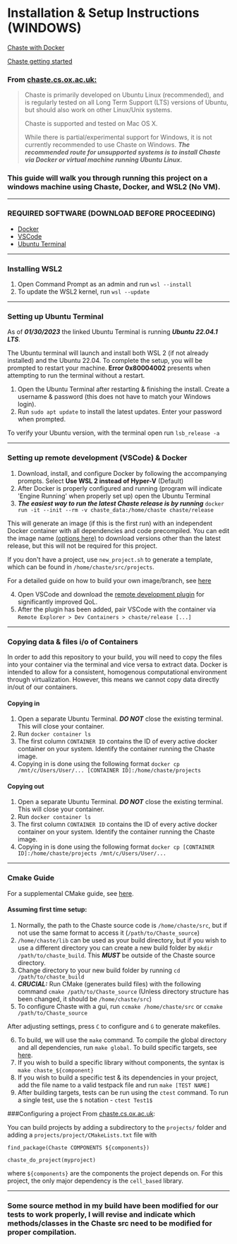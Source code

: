 # Installation & Setup Instructions (WINDOWS)

[Chaste with Docker](https://github.com/Chaste/chaste-docker#mounting-host-directories)

[Chaste getting started](https://chaste.cs.ox.ac.uk/trac/wiki/GettingStarted)

### From [chaste.cs.ox.ac.uk:](https://chaste.cs.ox.ac.uk/trac/wiki/GettingStarted)
> Chaste is primarily developed on ​Ubuntu Linux (recommended), and is regularly tested on all Long Term Support (LTS) versions of Ubuntu, but should also work on other Linux/Unix systems.
> 
> Chaste is supported and tested on Mac OS X.
> 
> While there is partial/experimental support for Windows, it is not currently recommended to use Chaste on Windows. ***The recommended route for unsupported systems is to install Chaste via Docker or virtual machine running Ubuntu Linux.***
### This guide will walk you through running this project on a windows machine using Chaste, Docker, and WSL2 (No VM).
***
### REQUIRED SOFTWARE (DOWNLOAD BEFORE PROCEEDING)
- [Docker](https://www.docker.com/products/docker-desktop/)
- [VSCode](https://code.visualstudio.com/download)
- [Ubuntu Terminal](https://apps.microsoft.com/store/detail/ubuntu/9PDXGNCFSCZV)
***
### Installing WSL2
1. Open Command Prompt as an admin and run `wsl --install`
2. To update the WSL2 kernel, run `wsl --update`
***
### Setting up Ubuntu Terminal
As of ***01/30/2023*** the linked Ubuntu Terminal is running ***Ubuntu 22.04.1 LTS***.

The Ubuntu terminal will launch and install both WSL 2 (if not already installed) and the Ubuntu 22.04. To complete the setup, you will be prompted to restart your machine. **Error 0x80004002** presents when attempting to run the terminal without a restart.

1. Open the Ubuntu Terminal after restarting & finishing the install. Create a username & password (this does not have to match your Windows login).
2. Run `sudo apt update` to install the latest updates. Enter your password when prompted.

To verify your Ubuntu version, with the terminal open run `lsb_release -a`

*** 
### Setting up remote development (VSCode) & Docker
1. Download, install, and configure Docker by following the accompanying prompts. Select **Use WSL 2 instead of Hyper-V** (Default)
2. After Docker is properly configured and running (program will indicate 'Engine Running' when properly set up) open the Ubuntu Terminal
3. ***The easiest way to run the latest Chaste release is by running*** `docker run -it --init --rm -v chaste_data:/home/chaste chaste/release`

This will generate an image (if this is the first run) with an independent Docker container with all dependencies and code precompiled. You can edit the image name [(options here)](https://hub.docker.com/repository/docker/chaste/release) to download versions other than the latest release, but this will not be required for this project. 

If you don't have a project, use `new_project.sh` to generate a template, which can be found in `/home/chaste/src/projects`.

For a detailed guide on how to build your own image/branch, see [here](https://github.com/Chaste/chaste-docker#mounting-host-directories)

4. Open VSCode and download the [remote development plugin](https://code.visualstudio.com/docs/remote/remote-overview) for significantly improved QoL.
5. After the plugin has been added, pair VSCode with the container via `Remote Explorer > Dev Containers > chaste/release [...]`
***
### Copying data & files i/o of Containers

In order to add this repository to your build, you will need to copy the files into your container via the terminal and vice versa to extract data. Docker is intended to allow for a consistent, homogenous computational environment through virtualization. However, this means we cannot copy data directly in/out of our containers.

#### Copying in
1. Open a separate Ubuntu Terminal. ***DO NOT*** close the existing terminal. This will close your container.
2. Run `docker container ls`
3. The first column `CONTAINER ID` contains the ID of every active docker container on your system. Identify the container running the Chaste image.
4. Copying in is done using the following format `docker cp /mnt/c/Users/User/... [CONTAINER ID]:/home/chaste/projects`

#### Copying out
1. Open a separate Ubuntu Terminal. ***DO NOT*** close the existing terminal. This will close your container.
2. Run `docker container ls`
3. The first column `CONTAINER ID` contains the ID of every active docker container on your system. Identify the container running the Chaste image.
4. Copying in is done using the following format `docker cp [CONTAINER ID]:/home/chaste/projects /mnt/c/Users/User/...`

***

### Cmake Guide

For a supplemental CMake guide, see [here](https://chaste.cs.ox.ac.uk/trac/wiki/ChasteGuides/CmakeFirstRun).

#### Assuming first time setup:
1. Normally, the path to the Chaste source code is `/home/chaste/src`, but if not use the same format to access it (`/path/to/Chaste_source`)
2. `/home/chaste/lib` can be used as your build directory, but if you wish to use a different directory you can create a new build folder by `mkdir /path/to/chaste_build`. This ***MUST*** be outside of the Chaste source directory.
3. Change directory to your new build folder by running `cd /path/to/chaste_build`
4. ***CRUCIAL:*** Run CMake (generates build files) with the following command `cmake /path/to/Chaste_source` (Unless directory structure has been changed, it should be `/home/chaste/src`)
5. To configure Chaste with a gui, run `ccmake /home/chaste/src` or `ccmake /path/to/Chaste_source`

After adjusting settings, press `C` to configure and `G` to generate makefiles.

6. To build, we will use the `make` command. To compile the global directory and all dependencies, run `make global`. To build specific targets, see [here](https://chaste.cs.ox.ac.uk/trac/wiki/ChasteGuides/CmakeBuildGuide).
7. If you wish to build a specific library without components, the syntax is `make chaste_${component}`
8. If you wish to build a specific test & its dependencies in your project, add the file name to a valid testpack file and run `make [TEST NAME]`
9. After building targets, tests can be run using the `ctest` command. To run a single test, use the `$` notation - `ctest Test1$`

###Configuring a project
From [chaste.cs.ox.ac.uk](https://chaste.cs.ox.ac.uk/trac/wiki/ChasteGuides/CmakeBuildGuide):

You can build projects by adding a subdirectory to the `projects/` folder and adding a `projects/project/CMakeLists.txt` file with

`find_package(Chaste COMPONENTS ${components})`

`chaste_do_project(myproject)`

where `${components}` are the components the project depends on. For this project, the only major dependency is the `cell_based` library.

***

### Some source method in my build have been modified for our tests to work properly, I will revise and indicate which methods/classes in the Chaste src need to be modified for proper compilation.
